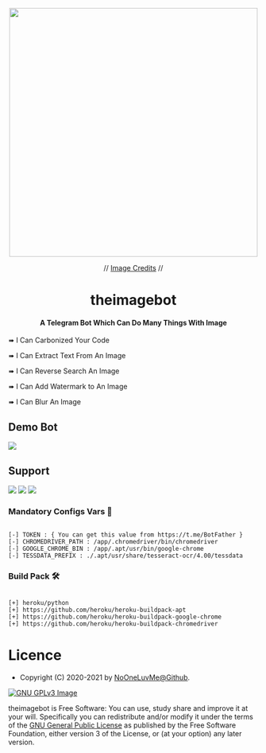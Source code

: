 <p align="center"><a href="https://t.me/theimagebot"><img src="https://cdn.dribbble.com/users/21546/screenshots/3998998/42_astrobot.png" width="500"></a></p> 
<p align='center'>// <a href="https://dribbble.com/Dangerdom">Image Credits</a> //</p>

<h1 align="center">theimagebot</h1>

<h4 align="center">A Telegram Bot Which Can Do Many Things With Image</h4>

<p> ➠ I Can Carbonized Your Code </p>
<p> ➠ I Can Extract Text From An Image</p>
<p> ➠ I Can Reverse Search An Image</p>
<p> ➠ I Can Add Watermark to An Image</p>
<p> ➠ I Can Blur An Image</p>

## Demo Bot

<a href="https://t.me/theimagebot"><img src="https://img.shields.io/badge/Bot%20Status%20-Down-red"></a>


## Support

<a href="https://t.me/theostrich"><img src="https://img.shields.io/badge/Join-Telegram%20Channel-red.svg?logo=Telegram"></a>
<a href="https://t.me/ostrichdiscussion"><img src="https://img.shields.io/badge/Join-Telegram%20Group-blue.svg?logo=telegram"></a>
<a href="https://t.me/no_one_luv_me"><img src="https://img.shields.io/badge/dev-Black"></a>

### Mandatory Configs Vars 📒

```

[-] TOKEN : { You can get this value from https://t.me/BotFather }
[-] CHROMEDRIVER_PATH : /app/.chromedriver/bin/chromedriver
[-] GOOGLE_CHROME_BIN : /app/.apt/usr/bin/google-chrome
[-] TESSDATA_PREFIX : ./.apt/usr/share/tesseract-ocr/4.00/tessdata

```

### Build Pack 🛠

```

[+] heroku/python
[+] https://github.com/heroku/heroku-buildpack-apt
[+] https://github.com/heroku/heroku-buildpack-google-chrome
[+] https://github.com/heroku/heroku-buildpack-chromedriver

```

# Licence

* Copyright (C) 2020-2021 by <a href="https://github.com/NoOneLuvMe">NoOneLuvMe@Github</a>.

[![GNU GPLv3 Image](https://www.gnu.org/graphics/gplv3-127x51.png)](http://www.gnu.org/licenses/gpl-3.0.en.html)  

theimagebot is Free Software: You can use, study share and improve it at your
will. Specifically you can redistribute and/or modify it under the terms of the
[GNU General Public License](https://www.gnu.org/licenses/gpl.html) as
published by the Free Software Foundation, either version 3 of the License, or
(at your option) any later version. 
